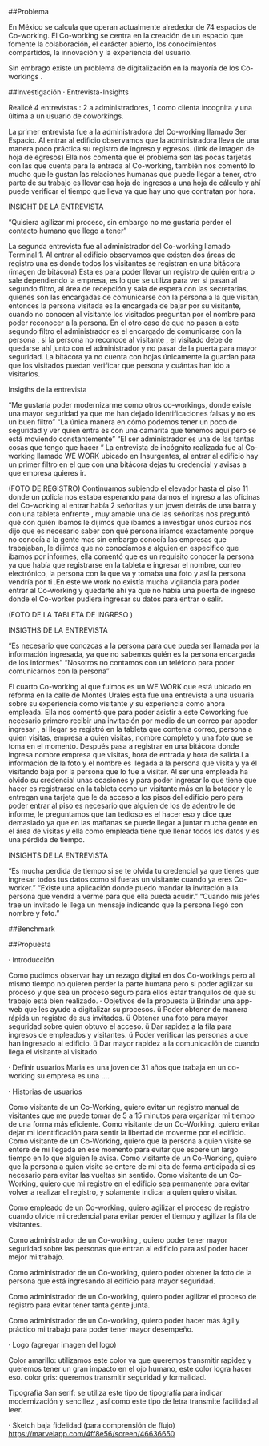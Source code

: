 ##Problema

En México se calcula que operan actualmente alrededor de 74 espacios de Co-working. El Co-working se centra en la creación de un espacio que fomente la colaboración, el carácter abierto, los conocimientos compartidos, la innovación y la experiencia del usuario.

Sin embrago existe un problema  de digitalización en la mayoría de los Co-workings .

##Investigación
·	Entrevista-Insights

Realicé 4 entrevistas : 2 a administradores, 1 como clienta incognita y una última a un usuario de coworkings.

La primer entrevista fue a la administradora del Co-working llamado 3er Espacio. Al entrar al edificio observamos que la administradora lleva de una manera poco práctica su registro de ingreso y egresos.
(link de imagen de hoja de egresos)
Ella nos comenta que el problema son las pocas tarjetas con las que cuenta para la entrada al Co-working, también nos comentó lo mucho que le gustan las relaciones humanas que puede llegar a tener, otro parte de su trabajo es llevar esa hoja de ingresos a una hoja de cálculo  y ahí puede verificar el tiempo que lleva ya que hay uno que contratan por hora.

INSIGHT DE LA ENTREVISTA

“Quisiera agilizar mi proceso, sin embargo no me gustaría perder el contacto humano que llego a tener”

La segunda entrevista fue al administrador del Co-working  llamado Terminal 1. Al entrar al edificio observamos que existen dos áreas de registro una es donde todos los visitantes se registran en una bitácora
(imagen de bitácora)
Esta es para poder llevar un registro de quién entra o sale dependiendo la empresa, es lo que se utiliza para ver si pasan al segundo filtro, al área de recepción y sala de espera con las secretarias, quienes son las encargadas de comunicarse con la persona a la que visitan, entonces la persona visitada es la encargada de bajar por su visitante, cuando no conocen al visitante los visitados preguntan por el nombre para poder reconocer a la persona. En el otro caso de que no pasen a este segundo filtro el administrador es el encargado de comunicarse con la persona , si la persona no reconoce al visitante , el visitado debe de quedarse ahí junto con el administrador y no pasar de la puerta para mayor seguridad. La bitácora ya no cuenta con hojas únicamente la guardan  para que los visitados puedan verificar que persona y cuántas han ido a visitarlos.

Insigths de la entrevista

“Me gustaría poder modernizarme como otros co-workings, donde existe una mayor seguridad ya que me han dejado identificaciones falsas y no es un buen filtro”
“La única manera en cómo podemos tener un poco de seguridad y ver quien entra es con una camarita que tenemos aquí pero se está moviendo constantemente”
“El ser administrador es una de las tantas cosas que tengo que hacer “
La entrevista de incógnito realizada fue al Co-working llamado WE WORK ubicado en Insurgentes, al entrar al edificio hay un primer filtro en el que con una bitácora dejas tu credencial y avisas a que empresa quieres ir.

 (FOTO DE REGISTRO)
 Continuamos subiendo el elevador hasta el piso 11 donde  un policía nos estaba esperando para darnos el ingreso a las oficinas del Co-working al entrar había 2 señoritas y un joven detrás de una barra y con una tableta enfrente , muy amable una de las señoritas nos preguntó qué con quién íbamos le dijimos que íbamos a investigar unos cursos nos dijo que es necesario saber con qué persona iríamos exactamente porque no conocía a la gente mas sin embargo conocía las empresas que trabajaban, le dijimos que no conocíamos a alguien en especifico que íbamos por informes, ella comentó que es un requisito conocer la persona ya que había que registrarse en la tableta e ingresar el nombre, correo electrónico, la persona con la que va y tomaba una foto y así la persona vendría por ti .En este we work no existía mucha vigilancia para poder entrar al Co-working y quedarte ahí ya que no había una puerta de ingreso donde el Co-worker pudiera ingresar su datos para entrar o salir.

(FOTO DE LA TABLETA DE INGRESO )

INSIGTHS DE LA ENTREVISTA

“Es necesario que conozcas a la persona para que pueda ser llamada por la información ingresada, ya que no sabemos quién es la persona encargada de los informes”
“Nosotros no contamos con un teléfono para poder comunicarnos con la persona”

El cuarto Co-working al que fuimos es un WE WORK que está ubicado en reforma en la calle de Montes Urales esta fue una entrevista a una usuaria sobre su experiencia como visitante y su experiencia como ahora empleada.
Ella nos comentó que para poder asistir a este Coworking fue necesario primero recibir una invitación por medio de un correo par apoder ingresar , al llegar se registró en la tableta que contenía correo, persona a quien visitas, empresa a quien visitas, nombre completo y una foto que se toma en el momento. Después pasa a registrar en una bitácora donde ingresa nombre empresa que visitas, hora de entrada y hora de salida.La información de la foto y el nombre es llegada a la persona que visita y ya él visitando baja por la persona que lo fue a visitar. Al ser una empleada ha olvido su credencial unas ocasiones y para poder ingresar lo que tiene que hacer es registrarse en la tableta como un visitante más en la botador y le entregan una tarjeta que le da acceso a los pisos del edificio pero para poder entrar al piso es necesario que alguien de los de adentro le de informe, le preguntamos que tan tedioso es el hacer eso y dice que demasiado ya que en las mañanas se puede llegar a juntar mucha gente en el área de visitas y ella como empleada tiene que llenar todos los datos y es una pérdida de tiempo.

INSIGHTS DE LA ENTREVISTA

“Es mucha perdida de tiempo si se te olvida tu credencial ya que tienes que ingresar todos tus datos como si fueras un visitante cuando ya eres Co-worker.”
“Existe una aplicación donde puedo mandar la invitación a la persona que vendrá a verme para que ella pueda acudir.”
“Cuando mis jefes trae un invitado le llega un mensaje indicando que la persona llegó con nombre y foto.”

##Benchmark


##Propuesta

·	Introducción

Como pudimos observar hay un rezago digital en dos Co-workings  pero al mismo tiempo no quieren perder la parte humana pero si poder agilizar su proceso y que sea un proceso seguro para ellos estar tranquilos de que su trabajo está bien realizado.
·	Objetivos de la propuesta
ü  Brindar una app-web que les ayude a digitalizar su procesos.
ü  Poder obtener de manera rápida un registro de sus invitados.
ü  Obtener una foto para mayor seguridad sobre quien obtuvo el acceso.
ü  Dar rapidez a la fila para ingresos de empleados y visitantes.
ü  Poder verificar las personas a que han ingresado al edificio.
ü  Dar mayor rapidez a la comunicación de cuando llega el visitante al visitado.

·	Definir usuarios
Maria es una joven de 31 años que trabaja en un co-working su empresa es una ....

·	Historias de usuarios

Como visitante de un Co-Working, quiero evitar un registro manual de visitantes que me puede tomar de 5 a 15 minutos para organizar mi tiempo de una forma más eficiente.
Como visitante de un Co-Working, quiero evitar dejar mi identificación para sentir la libertad de moverme por el edificio.
Como visitante de un Co-Working, quiero que la persona a quien visite se entere de mi llegada en ese momento para  evitar que espere un largo tiempo en lo que alguien le avisa.
Como visitante de un Co-Working, quiero que la persona a quien visite se entere de mi cita de forma anticipada si es necesario para evitar las vueltas sin sentido.
Como visitante de un Co-Working, quiero que mi registro en el edificio sea permanente para evitar volver a realizar el registro, y solamente indicar a quien quiero visitar.

Como empleado de un Co-working, quiero agilizar el proceso de registro cuando olvide mi credencial para evitar perder el tiempo y agilizar la fila de visitantes.

Como administrador de un Co-working , quiero poder tener mayor seguridad sobre las personas que entran al edificio para así poder hacer mejor mi trabajo.

Como administrador de un Co-working, quiero poder obtener la foto de la persona que está ingresando al edificio para mayor seguridad.

Como administrador de un Co-working, quiero poder agilizar el proceso de registro para evitar tener tanta gente junta.

Como administrador de un Co-working, quiero poder hacer más ágil y práctico mi trabajo para poder tener mayor desempeño.

·	Logo
(agregar imagen del logo)

Color amarillo: utilizamos este color ya que queremos transmitir rapidez  y queremos tener un gran impacto en el ojo humano, este color logra hacer eso.
color gris:  queremos transmitir seguridad y formalidad.

Tipografía San serif: se utiliza este tipo de tipografía para indicar modernización y sencillez , así como este tipo de letra transmite facilidad al leer.

·	Sketch baja fidelidad (para comprensión de flujo)
https://marvelapp.com/4ff8e56/screen/46636650
